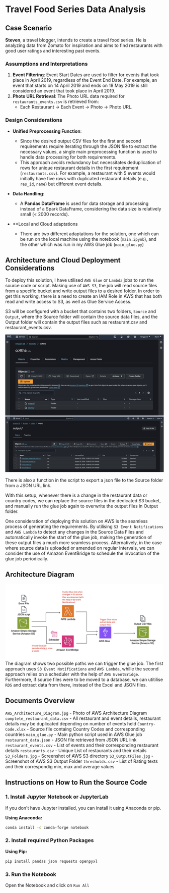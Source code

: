 # Travel Food Series Data Analysis

## Case Scenario
**Steven**, a travel blogger, intends to create a travel food series. He is analyzing data from Zomato for inspiration and aims to find restaurants with good user ratings and interesting past events.

### Assumptions and Interpretations
1. **Event Filtering**: Event Start Dates are used to filter for events that took place in April 2019, regardless of the Event End Date. For example, an event that starts on 14 April 2019 and ends on 18 May 2019 is still considered an event that took place in April 2019.
2. **Photo URL Retrieval**: The Photo URL data required for `restaurants_events.csv` is retrieved from:
   - Each Restaurant -> Each Event -> Photo -> Photo URL.

### Design Considerations
- **Unified Preprocessing Function**: 
  - Since the desired output CSV files for the first and second requirements require iterating through the JSON file to extract the necessary values, a single main preprocessing function is used to handle data processing for both requirements.
  - This approach avoids redundancy but necessitates deduplication of rows for unique restaurant details in the first requirement (`restaurants.csv`). For example, a restaurant with 5 events would initially have five rows with duplicated restaurant details (e.g., `res_id`, `name`) but different event details.

- **Data Handling**:
  - A **Pandas DataFrame** is used for data storage and processing instead of a Spark DataFrame, considering the data size is relatively small (< 2000 records).
 
- **Local and Cloud adaptations
   - There are two different adaptations for the solution, one which can be run on the local machine using the notebook (`main.ipynb`), and the other which was run in my AWS Glue job (`main_glue.py`) 
 
## Architecture and Cloud Deployment Considerations

To deploy this solution, I have utilised `AWS Glue` or `Lambda` jobs to run the source code or script. Making use of `AWS S3`, the job will read source files from a specific bucket and write output files to a desired folder. In order to get this working, there is a need to create an IAM Role in AWS that has both read and write access to S3, as well as Glue Service Access.

S3 will be configured with a bucket that contains two folders, `Source` and `Output`, where the Source folder will contain the source data files, and the Output folder will contain the output files such as restaurant.csv and restaurant_events.csv.

![Alt text](S3_Folders.jpg)  
![Alt text](S3_OutputFiles.jpg)

There is also a function in the script to export a json file to the Source folder from a JSON URL link.

With this setup, whenever there is a change in the restaurant data or country codes, we can replace the source files in the dedicated S3 bucket, and manually run the glue job again to overwrite the output files in Output folder. 

One consideration of deploying this solution on AWS is the seamless process of generating the requirements.
By utilising `S3 Event Notifications` and `AWS Lambda` to detect any changes in the Source Data Files and automatically invoke the start of the glue job, making the generation of these output files a much more seamless process.
Alternatively, in the case where source data is uploaded or amended on regular intervals, we can consider the use of Amazon EventBridge to schedule the invocation of the glue job periodically.

## Architecture Diagram
![Alt text](AWS_Architecture_Diagram.jpg)
The diagram shows two possible paths we can trigger the glue job. The first approach uses `S3 Event Notifications` and `AWS Lambda`, whille the second approach relies on a scheduler with the help of `AWS EventBridge`. Furthermore, if source files were to be moved to a database, we can utitilise `RDS` and extract data from there, instead of the Excel and JSON files.

## Documents Overview
`AWS_Architecture_Diagram.jpg` - Photo of AWS Architecture Diagram
`complete_restaurant_data.csv` - All restaurant and event details, restaurant details may be duplicated depending on number of events held
`Country-Code.xlsx` - Source file containg Country Codes and corresponding countries
`main_glue.py` - Main python script used in AWS Glue job
`restaurant_data.json` - JSON file retrieved from JSON URL link
`restaurant_events.csv` - List of events and their corresponding restaurant details
`restaurants.csv` - Unique List of restaurants and their details
`S3_Folders.jpg` - Screenshot of AWS S3 directory
`S3_OutputFiles.jpg` - Screenshot of AWS S3 Output Folder
`thresholds.csv` - List of Rating texts and their correspondig min, max and average values

## Instructions on How to Run the Source Code

### 1. Install Jupyter Notebook or JupyterLab
If you don't have Jupyter installed, you can install it using Anaconda or pip.

**Using Anaconda:**
```bash
conda install -c conda-forge notebook
```

### 2. Install required Python Packages

**Using Pip:**
```bash
pip install pandas json requests openpyxl
```

### 3. Run the Notebook

Open the Notebook and click on `Run All`
